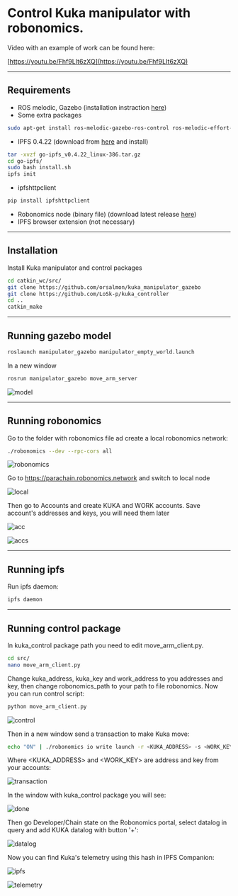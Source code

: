 # Control Kuka manipulator with robonomics.
Video with an example of work can be found here:

[https://youtu.be/Fhf9LIt6zXQ](https://youtu.be/Fhf9LIt6zXQ)
***
## Requirements
* ROS melodic, Gazebo (installation instraction [here](http://wiki.ros.org/melodic/Installation/Ubuntu))
* Some extra packages
```bash
sudo apt-get install ros-melodic-gazebo-ros-control ros-melodic-effort-controllers ros-melodic-joint-state-controller
```
* IPFS 0.4.22 (download from [here](https://www.npackd.org/p/ipfs/0.4.22) and install)
```bash
tar -xvzf go-ipfs_v0.4.22_linux-386.tar.gz
cd go-ipfs/
sudo bash install.sh
ipfs init
```
* ipfshttpclient
```bash
pip install ipfshttpclient
```
* Robonomics node (binary file) (download latest release [here](https://github.com/airalab/robonomics/releases))
* IPFS browser extension (not necessary)
***
## Installation
Install Kuka manipulator and control packages
```bash
cd catkin_wc/src/
git clone https://github.com/orsalmon/kuka_manipulator_gazebo
git clone https://github.com/LoSk-p/kuka_controller
cd ..
catkin_make
```
***
## Running gazebo model
```bash
roslaunch manipulator_gazebo manipulator_empty_world.launch
```
In a new window
```bash
rosrun manipulator_gazebo move_arm_server
```
![model](./images/kuka-demo/gazebo.jpg)
***
## Running robonomics
Go to the folder with robonomics file ad create a local robonomics network:
```bash
./robonomics --dev --rpc-cors all
```

![robonomics](./images/kuka-demo/robonomics.jpg)

Go to https://parachain.robonomics.network and switch to local node

![local](./images/kuka-demo/local.jpg)

Then go to Accounts and create KUKA and WORK accounts. Save account's addresses and keys, you will need them later

![acc](./images/kuka-demo/create_account.jpg)

![accs](./images/kuka-demo/accounts.jpg)
***
## Running ipfs
Run ipfs daemon:
```bash
ipfs daemon
```
***
## Running control package
In kuka_control package path you need to edit move_arm_client.py. 
```bash
cd src/
nano move_arm_client.py
```
Change kuka_address, kuka_key and work_address to you addresses and key, then change robonomics_path to your path to file robonomics. Now you can run control script:
```bash
python move_arm_client.py
```
![control](./images/kuka-demo/control.jpg)

Then in a new window send a transaction to make Kuka move:
```bash
echo "ON" | ./robonomics io write launch -r <KUKA_ADDRESS> -s <WORK_KEY>
```
Where <KUKA_ADDRESS> and <WORK_KEY> are address and key from your accounts:

![transaction](./images/kuka-demo/transaction.jpg)

In the window with kuka_control package you will see:

![done](./images/kuka-demo/done.jpg)

Then go Developer/Chain state on the Robonomics portal, select datalog in query and add KUKA datalog with button '+':

![datalog](./images/kuka-demo/datalog.jpg)

Now you can find Kuka's telemetry using this hash in IPFS Companion:

![ipfs](./images/kuka-demo/ipfs.jpg)

![telemetry](./images/kuka-demo/telemetry.jpg)





